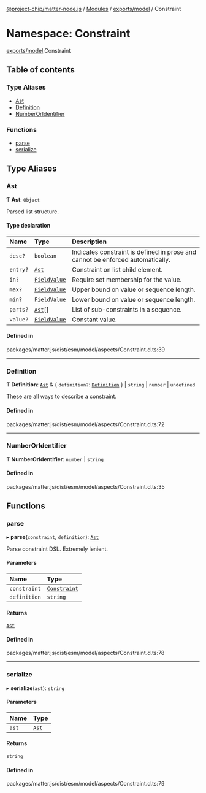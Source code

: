 [@project-chip/matter-node.js](../README.md) / [Modules](../modules.md) / [exports/model](exports_model.md) / Constraint

# Namespace: Constraint

[exports/model](exports_model.md).Constraint

## Table of contents

### Type Aliases

- [Ast](exports_model.Constraint.md#ast)
- [Definition](exports_model.Constraint.md#definition)
- [NumberOrIdentifier](exports_model.Constraint.md#numberoridentifier)

### Functions

- [parse](exports_model.Constraint.md#parse)
- [serialize](exports_model.Constraint.md#serialize)

## Type Aliases

### Ast

Ƭ **Ast**: `Object`

Parsed list structure.

#### Type declaration

| Name | Type | Description |
| :------ | :------ | :------ |
| `desc?` | `boolean` | Indicates constraint is defined in prose and cannot be enforced automatically. |
| `entry?` | [`Ast`](exports_model.Constraint.md#ast) | Constraint on list child element. |
| `in?` | [`FieldValue`](exports_model.md#fieldvalue) | Require set membership for the value. |
| `max?` | [`FieldValue`](exports_model.md#fieldvalue) | Upper bound on value or sequence length. |
| `min?` | [`FieldValue`](exports_model.md#fieldvalue) | Lower bound on value or sequence length. |
| `parts?` | [`Ast`](exports_model.Constraint.md#ast)[] | List of sub-constraints in a sequence. |
| `value?` | [`FieldValue`](exports_model.md#fieldvalue) | Constant value. |

#### Defined in

packages/matter.js/dist/esm/model/aspects/Constraint.d.ts:39

___

### Definition

Ƭ **Definition**: [`Ast`](exports_model.Constraint.md#ast) & \{ `definition?`: [`Definition`](exports_model.Constraint.md#definition)  } \| `string` \| `number` \| `undefined`

These are all ways to describe a constraint.

#### Defined in

packages/matter.js/dist/esm/model/aspects/Constraint.d.ts:72

___

### NumberOrIdentifier

Ƭ **NumberOrIdentifier**: `number` \| `string`

#### Defined in

packages/matter.js/dist/esm/model/aspects/Constraint.d.ts:35

## Functions

### parse

▸ **parse**(`constraint`, `definition`): [`Ast`](exports_model.Constraint.md#ast)

Parse constraint DSL.  Extremely lenient.

#### Parameters

| Name | Type |
| :------ | :------ |
| `constraint` | [`Constraint`](../classes/exports_model.Constraint-1.md) |
| `definition` | `string` |

#### Returns

[`Ast`](exports_model.Constraint.md#ast)

#### Defined in

packages/matter.js/dist/esm/model/aspects/Constraint.d.ts:78

___

### serialize

▸ **serialize**(`ast`): `string`

#### Parameters

| Name | Type |
| :------ | :------ |
| `ast` | [`Ast`](exports_model.Constraint.md#ast) |

#### Returns

`string`

#### Defined in

packages/matter.js/dist/esm/model/aspects/Constraint.d.ts:79
